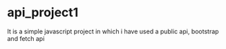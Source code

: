 # api_project1
It is a simple javascript project in which i have used a public api, bootstrap and fetch api

